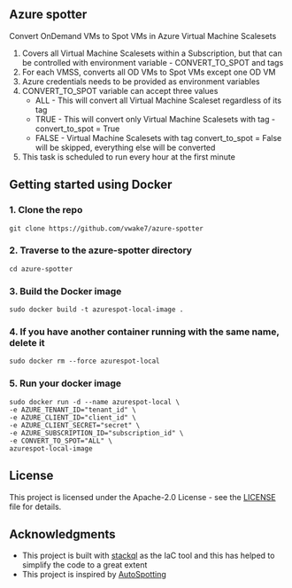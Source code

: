 ## Azure spotter
Convert OnDemand VMs to Spot VMs in Azure Virtual Machine Scalesets
1. Covers all Virtual Machine Scalesets within a Subscription, but that can be controlled with environment variable - CONVERT_TO_SPOT and tags 
2. For each VMSS, converts all OD VMs to Spot VMs except one OD VM
3. Azure credentials needs to be provided as environment variables
4. CONVERT_TO_SPOT variable can accept three values
   * ALL - This will convert all Virtual Machine Scaleset regardless of its tag 
   * TRUE - This will convert only Virtual Machine Scalesets with tag - convert_to_spot = True
   * FALSE - Virtual Machine Scalesets with tag convert_to_spot = False will be skipped, everything else will be converted
5. This task is scheduled to run every hour at the first minute

## Getting started using Docker
### 1. Clone the repo 
`git clone https://github.com/vwake7/azure-spotter`
      
### 2. Traverse to the azure-spotter directory
`cd azure-spotter`

### 3. Build the Docker image
`sudo docker build -t azurespot-local-image .`

### 4. If you have another container running with the same name, delete it
`sudo docker rm --force azurespot-local`

### 5. Run your docker image
```
sudo docker run -d --name azurespot-local \
-e AZURE_TENANT_ID="tenant_id" \
-e AZURE_CLIENT_ID="client_id" \
-e AZURE_CLIENT_SECRET="secret" \
-e AZURE_SUBSCRIPTION_ID="subscription_id" \
-e CONVERT_TO_SPOT="ALL" \
azurespot-local-image
```
<!-- 
## Contributing
Please read [CONTRIBUTING.md]() for details on our code of conduct, and the process for submitting pull requests to us.

## Versioning
We use [SemVer](https://semver.org/) for versioning. For the versions available, see the tags on this repository.
-->
## License
This project is licensed under the Apache-2.0 License - see the [LICENSE](https://github.com/vwake7/azure-spotter/blob/main/LICENSE) file for details.

## Acknowledgments
* This project is built with [stackql](https://stackql.io/) as the IaC tool and this has helped to simplify the code to a great extent
* This project is inspired by [AutoSpotting](https://github.com/LeanerCloud/AutoSpotting)
